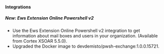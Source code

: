 
#### Integrations
##### New: Ews Extension Online Powershell v2
- Use the Ews Extension Online Powershell v2 integration to get information about mail boxes and users in your organization. (Available from Cortex XSOAR 5.5.0).
- Upgraded the Docker image to devdemisto/pwsh-exchange:1.0.0.15721.